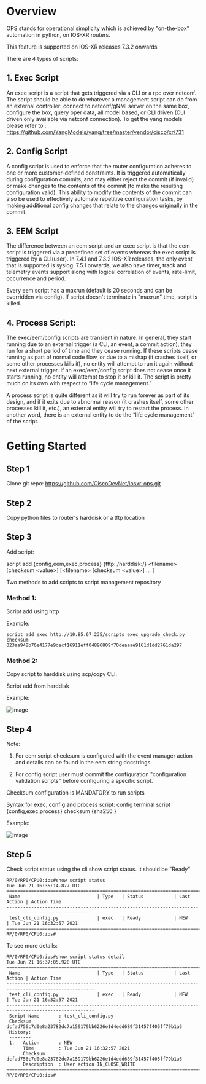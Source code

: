 <!--
  Copyright (c) 2021 by Cisco Systems, Inc.
  All rights reserved.
-->
# Overview

OPS stands for operational simplicity which is achieved by "on-the-box" automation in python, on IOS-XR routers.

This feature is supported on IOS-XR releases 7.3.2 onwards.

There are 4 types of scripts:

## 1. Exec Script ##

An exec script is a script that gets triggered via a CLI or a rpc over netconf. The script should be able to do whatever a management script can do from an external controller: connect to netconf/gNMI server on the same box, configure the box, query oper data, all model based, or CLI driven (CLI driven only available via netconf connection). To get the yang models please refer to : https://github.com/YangModels/yang/tree/master/vendor/cisco/xr/731

## 2. Config Script ##

A config script is used to enforce that the router configuration adheres to one or more customer-defined constraints. It is triggered automatically during configuration commits, and may either reject the commit (if invalid) or make changes to the contents of the commit (to make the resulting configuration valid). This ability to modify the contents of the commit can also be used to effectively automate repetitive configuration tasks, by making additional config changes that relate to the changes originally in the commit.

## 3. EEM Script ##

The difference between an eem script and an exec script is that the eem script is triggered via a predefined set of events whereas the exec script is triggered by a CLI(user). In 7.4.1 and 7.3.2 IOS-XR releases, the only event that is supported is syslog. 7.5.1 onwards, we also have timer, track and telemetry events support along with logical correlation of events, rate-limit, occurrence and period. 

Every eem script has a maxrun (default is 20 seconds and can be overridden via config). If script doesn't terminate in "maxrun" time, script is killed.

## 4. Process Script: ##

The exec/eem/config scripts are transient in nature. In general, they start running due to an external trigger (a CLI, an event, a commit action), they run for a short period of time and they cease running. If these scripts cease running as part of normal code flow, or due to a mishap (it crashes itself, or some other processes kills it), no entity will attempt to run it again without next external trigger. If an exec/eem/config script does not cease once it starts running, no entity will attempt to stop it or kill it. The script is pretty much on its own with respect to “life cycle management.”

A process script is quite different as it will try to run forever as part of its design, and if it exits due to abnormal reason (it crashes itself, some other processes kill it, etc.), an external entity will try to restart the process. In another word, there is an external entity to do the “life cycle management” of the script.


# Getting Started

## Step 1 ##

Clone git repo: https://github.com/CiscoDevNet/iosxr-ops.git

## Step 2 ## 

Copy python files to router's harddisk or a tftp location

## Step 3 ##

Add script:

script add {config,eem,exec,process} {tftp:<path>,/harddisk:/<path>} \<filename\> [checksum \<value\>] [\<filename\> [checksum \<value\>] … ]

Two methods to add scripts to script management repository
  
### Method 1: ###
  
Script add using http 
  
Example:
  
	script add exec http://10.85.67.235/scripts exec_upgrade_check.py checksum 023aa948b76e4177e9decf16911eff04896809f70deaaae9161d1dd2761da297
  
### Method 2:  ###
  
Copy script to harddisk using scp/copy CLI.
  
Script add from harddisk
  
Example:
  
![image](https://user-images.githubusercontent.com/32883901/120832424-4317e280-c526-11eb-8b24-37db160e2879.png)


## Step 4 ##
Note: 

1. For eem script checksum is configured with the event manager action and details can be found in the eem string docstrings.

2. For config script user must commit the configuration "configuration validation scripts" before configuring a specific script. 

Checksum configuration is MANDATORY to run scripts
  
Syntax for exec, config and process script:
	config terminal
 		script {config,exec,process} <filename> checksum {sha256 <value>}
  
Example:
	
![image](https://user-images.githubusercontent.com/32883901/120832696-8eca8c00-c526-11eb-96e3-2704a20f7265.png)





## Step 5 ##

Check script status using the cli show script status. It should be "Ready"

```
RP/0/RP0/CPU0:ios#show script status 
Tue Jun 21 16:35:14.877 UTC
======================================================================================================
 Name                            | Type   | Status           | Last Action | Action Time               
------------------------------------------------------------------------------------------------------
 test_cli_config.py              | exec   | Ready            | NEW         | Tue Jun 21 16:32:57 2021  
======================================================================================================
RP/0/RP0/CPU0:ios#
```

To see more details:

```
RP/0/RP0/CPU0:ios#show script status detail 
Tue Jun 21 16:37:05.928 UTC
======================================================================================================
 Name                            | Type   | Status           | Last Action | Action Time               
------------------------------------------------------------------------------------------------------
 test_cli_config.py              | exec   | Ready            | NEW         | Tue Jun 21 16:32:57 2021  
------------------------------------------------------------------------------------------------------
 Script Name       : test_cli_config.py
 Checksum          : dcfad756c7d0e8a23782dc7a159179bb6226e1d4edd689f31457f405ff79b1a6
 History:
 --------
 1.   Action       : NEW
      Time         : Tue Jun 21 16:32:57 2021
      Checksum     : dcfad756c7d0e8a23782dc7a159179bb6226e1d4edd689f31457f405ff79b1a6
      Description  : User action IN_CLOSE_WRITE
======================================================================================================
RP/0/RP0/CPU0:ios#
```




